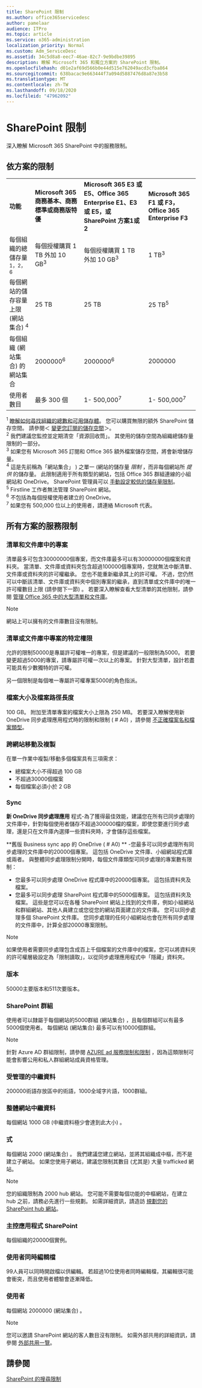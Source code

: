 ```yaml
---
title: SharePoint 限制
ms.author: office365servicedesc
author: pamelaar
audience: ITPro
ms.topic: article
ms.service: o365-administration
localization_priority: Normal
ms.custom: Adm_ServiceDesc
ms.assetid: 34c5d8a8-eec7-46ae-82c7-9e9bdbe39895
description: 瞭解 Microsoft 365 和獨立方案的 SharePoint 限制。
ms.openlocfilehash: d01e2af69d566b0e44d515e762049acd3cfba864
ms.sourcegitcommit: 638bacac9e663444f7a094d5887476d8a87e3b58
ms.translationtype: MT
ms.contentlocale: zh-TW
ms.lasthandoff: 09/18/2020
ms.locfileid: "47962092"
---
```

# <a name="sharepoint-limits"></a>SharePoint 限制

深入瞭解 Microsoft 365 SharePoint 中的服務限制。
  
## <a name="limits-by-plan"></a>依方案的限制 

|||||
|:-----|:-----|:-----|:-----|
|**功能** <br/> |**Microsoft 365 商務基本、商務標準或商務版特優** <br/> |**Microsoft 365 E3 或 E5、Office 365 Enterprise E1、E3 或 E5，或 SharePoint 方案1或2** <br/> | **Microsoft 365 F1 或 F3，Office 365 Enterprise F3** <br/> |
|每個組織的總儲存量<sup>1，2，6</sup> <br/> |每個授權購買 1 TB 外加 10 GB<sup>3</sup>  <br/> |每個授權購買 1 TB 外加 10 GB<sup>3</sup> <br/> |1 TB<sup>3</sup> <br/> |
|每個網站的儲存容量上限 (網站集合) <sup>4</sup><br/> |25 TB <br/> |25 TB <br/> |25 TB<sup>5</sup> <br/> |
|每個組織 (網站集合) 的網站集合  <br/> |2000000<sup>6</sup> <br/> |2000000<sup>6</sup> <br/> |2000000<br/> |
|使用者數目  <br/> |最多 300 個  <br/> |1- 500,000<sup>7</sup> <br/> |1- 500,000<sup>7</sup> <br/> |
   
<sup>1</sup> [瞭解如何尋找組織的總數和可用儲存體](/sharepoint/manage-site-collection-storage-limits)。 您可以購買無限的額外 SharePoint 儲存空間。 請參閱＜ [變更您訂閱的儲存空間](/office365/admin/subscriptions-and-billing/add-storage-space)＞。 
<br/><sup>2</sup> 我們建議您監控並定期清空「資源回收筒」。 其使用的儲存空間為組織總儲存量限制的一部分。 
<br/> <sup>3</sup> 如果您有 Microsoft 365 訂閱和 Office 365 額外檔案儲存空間，將會新增儲存量。 
<br/> <sup>4</sup> 這是先前稱為「網站集合」 ) 之單一 (網站的儲存量 *限制* ，而非每個網站所 *提供* 的儲存量。 此限制適用于所有類型的網站，包括 Office 365 群組連線的小組網站和 OneDrive。 SharePoint 管理員可以 [手動設定較低的儲存量限制](/sharepoint/manage-site-collection-storage-limits#manage-individual-site-storage-limits)。 
<br/> <sup>5</sup> Firstline 工作者無法管理 SharePoint 網站。 
<br/> <sup>6</sup> 不包括為每個授權使用者建立的 OneDrive。 
<br/> <sup>7</sup> 如果您有 500,000 位以上的使用者，請連絡 Microsoft 代表。 
  
## <a name="service-limits-for-all-plans"></a>所有方案的服務限制

### <a name="items-in-lists-and-libraries"></a>清單和文件庫中的專案

清單最多可包含30000000個專案，而文件庫最多可以有30000000個檔案和資料夾。 當清單、文件庫或資料夾包含超過100000個專案時，您就無法中斷清單、文件庫或資料夾的許可權繼承。 您也不能重新繼承其上的許可權。 不過，您仍然可以中斷該清單、文件庫或資料夾中個別專案的繼承，直到清單或文件庫中的唯一許可權數目上限 (請參閱下一節) 。 若要深入瞭解查看大型清單的其他限制，請參閱 [管理 Office 365 中的大型清單和文件庫](https://support.office.com/article/b4038448-ec0e-49b7-b853-679d3d8fb784)。 

> [!NOTE]
> 網站上可以擁有的文件庫數目沒有限制。

### <a name="unique-permissions-for-items-in-a-list-or-library"></a>清單或文件庫中專案的特定權限

允許的限制50000是專屬許可權唯一的專案，但是建議的一般限制為5000。 若要變更超過5000的專案，請專屬許可權一次以上的專案。 針對大型清單，設計若盡可能具有少數獨特的許可權。

另一個限制是每個唯一專屬許可權專案5000的角色指派。 

### <a name="file-size-and-file-path-length"></a>檔案大小及檔案路徑長度

100 GB。 附加至清單專案的檔案大小上限為 250 MB。 若要深入瞭解使用新 OneDrive 同步處理應用程式時的限制和限制 ( # A0) ，請參閱 [不正確檔案名和檔案類型](https://support.office.com/article/64883a5d-228e-48f5-b3d2-eb39e07630fa)。

### <a name="moving-and-copying-across-sites"></a>跨網站移動及複製

在單一作業中複製/移動多個檔案具有三項需求： 

- 總檔案大小不得超過 100 GB 
- 不超過30000個檔案
- 每個檔案必須小於 2 GB

### <a name="sync"></a>Sync

**新 OneDrive 同步處理應用** 程式-為了獲得最佳效能，建議您在所有已同步處理的文件庫中，針對每個使用者儲存不超過300000檔的檔案，即使您要進行同步處理，還是只在文件庫內選擇一些資料夾時，才會儲存這些檔案。

**舊版 Business sync app 的 OneDrive ( # A0) ** -您最多可以同步處理所有同步處理的文件庫中的20000個專案。 這包括 OneDrive 文件庫、小組網站程式庫或兩者。 與整體同步處理限制分開時，每個文件庫類型可同步處理的專案數有限制：

   - 您最多可以同步處理 OneDrive 程式庫中的20000個專案。 這包括資料夾及檔案。 
   - 您最多可以同步處理 SharePoint 程式庫中的5000個專案。 這包括資料夾及檔案。 這些是您可以在各種 SharePoint 網站上找到的文件庫，例如小組網站和群組網站、其他人員建立或您從您的網站頁面建立的文件庫。 您可以同步處理多個 SharePoint 文件庫。 您同步處理的任何小組網站也會在所有同步處理的文件庫中，計算全部20000專案限制。

> [!NOTE]
> 如果使用者需要同步處理包含成百上千個檔案的文件庫中的檔案，您可以將資料夾的許可權層級設定為「限制讀取」，以從同步處理應用程式中「隱藏」資料夾。 

### <a name="versions"></a>版本

50000主要版本和511次要版本。

### <a name="sharepoint-groups"></a>SharePoint 群組

使用者可以隸屬于每個網站的5000群組 (網站集合) ，且每個群組可以有最多5000個使用者。 每個網站 (網站集合) 最多可以有10000個群組。

> [!NOTE]
> 針對 Azure AD 群組限制，請參閱 [AZURE ad 服務限制和限制](/azure/active-directory/users-groups-roles/directory-service-limits-restrictions) ，因為這類限制可能會影響公用和私人群組網站成員資格管理。 

### <a name="managed-metadata"></a>受管理的中繼資料

200000術語存放區中的術語，1000全域字片語，1000群組。

### <a name="overall-site-metadata"></a>整體網站中繼資料

每個網站 1000 GB (中繼資料極少會達到此大小) 。

### <a name="subsites"></a>式 

每個網站 2000 (網站集合) 。 我們建議您建立網站，並將其組織成中樞，而不是建立子網站。 如果您使用子網站，建議您限制其數目 (尤其是) 大量 trafficked 網站。

> [!NOTE] 
> 您的組織限制為 2000 hub 網站。 您可能不需要每個功能的中樞網站，在建立 hub 之前，請務必先進行一些規劃。 如需詳細資訊，請造訪 [規劃您的 SharePoint hub 網站](https://docs.microsoft.com/sharepoint/planning-hub-sites)。

### <a name="sharepoint-hosted-applications"></a>主控應用程式 SharePoint

每個組織的20000個實例。

### <a name="people-editing-a-document-at-the-same-time"></a>使用者同時編輯檔

99人員可以同時開啟檔以供編輯。 若超過10位使用者同時編輯檔，其編輯很可能會衝突，而且使用者體驗會逐漸降低。

### <a name="users"></a>使用者

每個網站 2000000 (網站集合) 。
   
> [!NOTE]
> 您可以邀請 SharePoint 網站的客人數目沒有限制。 如需外部共用的詳細資訊，請參閱 [外部共用一覽](/sharepoint/external-sharing-overview)。

## <a name="see-also"></a>請參閱

[SharePoint 的搜尋限制](/sharepoint/search-limits)
